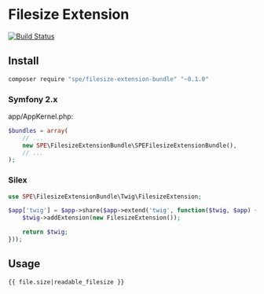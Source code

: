 # Filesize Extension

[![Build Status](https://travis-ci.org/loonkwil/filesize-extension-bundle.png)](https://travis-ci.org/loonkwil/filesize-extension-bundle)

## Install

```bash
composer require "spe/filesize-extension-bundle" "~0.1.0"
```

### Symfony 2.x

app/AppKernel.php:
```php
$bundles = array(
    // ...
    new SPE\FilesizeExtensionBundle\SPEFilesizeExtensionBundle(),
    // ...
);
```

### Silex

```php
use SPE\FilesizeExtensionBundle\Twig\FilesizeExtension;

$app['twig'] = $app->share($app->extend('twig', function($twig, $app) {
    $twig->addExtension(new FilesizeExtension());

    return $twig;
}));
```

## Usage

```twig
{{ file.size|readable_filesize }}
```
